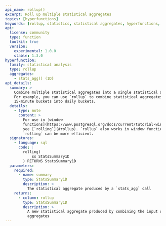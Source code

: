 ```yaml
---
api_name: rollup()
excerpt: Roll up multiple statistical aggregates
topics: [hyperfunctions]
keywords: [rollup, statistics, statistical aggregates, hyperfunctions, toolkit]
api:
  license: community
  type: function
  toolkit: true
  version:
    experimental: 1.0.0
    stable: 1.3.0
hyperfunction:
  family: statistical analysis
  type: rollup
  aggregates:
    - stats_agg() (1D)
api_details:
  summary: >
    Combine multiple statistical aggregates into a single statistical aggregate.
    For example, you can use `rollup` to combine statistical aggregates from
    15-minute buckets into daily buckets.
  details:
    - type: note
      content: >
        For use in [window
        functions](https://www.postgresql.org/docs/current/tutorial-window.html),
        see [`rolling`](#rollup). `rollup` also works in window functions, but
        `rolling` can be more efficient.
  signatures:
    - language: sql
      code: |
        rolling(
            ss StatsSummary1D
        ) RETURNS StatsSummary1D
  parameters:
    required:
      - name: summary
        type: StatsSummary1D
        description: >
          The statistical aggregate produced by a `stats_agg` call
    returns:
      - column: rollup
        type: StatsSummary1D
        description: >
          A new statistical aggregate produced by combining the input statistical
          aggregates
---
```


